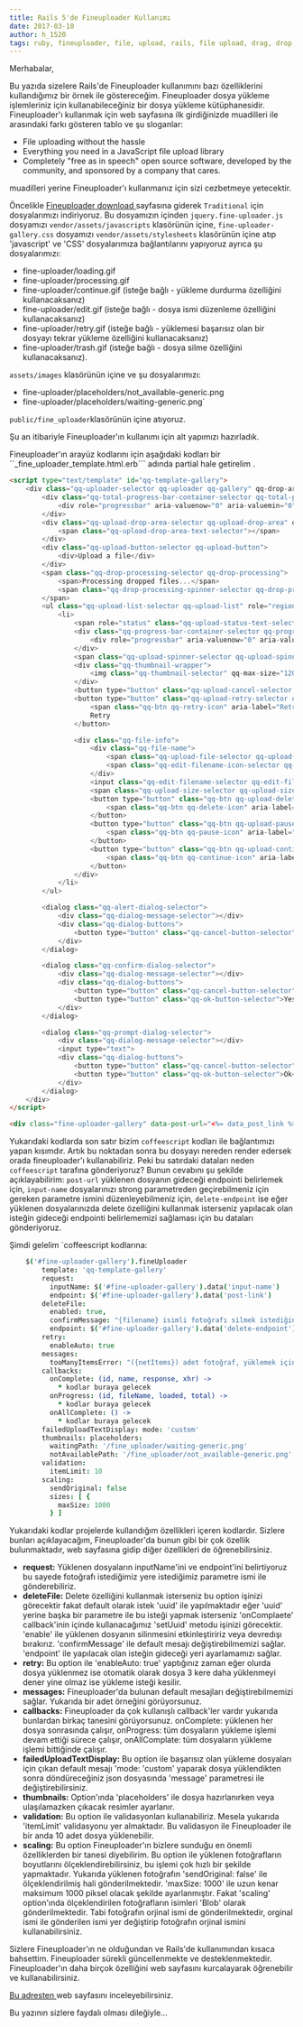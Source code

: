 ```yaml
---
title: Rails 5'de Fineuploader Kullanımı
date: 2017-03-10
author: h_1520
tags: ruby, fineuploader, file, upload, rails, file upload, drag, drop, tr
---
```


Merhabalar,

Bu yazıda sizelere Rails'de Fineuploader kullanımını bazı özelliklerini kullandığımız bir örnek ile göstereceğim. 
Fineuploader dosya yükleme işlemleriniz için kullanabileceğiniz bir dosya yükleme kütüphanesidir.
Fineuploader'ı kullanmak için web sayfasına ilk girdiğinizde muadilleri ile arasındaki farkı gösteren tablo ve şu sloganlar:


* File uploading without the hassle
* Everything you need in a JavaScript file upload library
* Completely "free as in speech" open source software, developed by the community, and sponsored by a company that cares.

muadilleri yerine Fineuploader'ı kullanmanız için sizi cezbetmeye yetecektir.

Öncelikle [ Fineuploader download ](https://fineuploader.com/customize.html) sayfasına giderek ```Traditional``` için 
dosyalarımızı indiriyoruz. Bu dosyamızın içinden ```jquery.fine-uploader.js``` dosyamızı ```vendor/assets/javascripts``` 
klasörünün içine, ```fine-uploader-gallery.css``` dosyamızı ```vendor/assets/stylesheets``` klasörünün içine atıp 
'javascript' ve 'CSS' dosyalarımıza bağlantılarını yapıyoruz ayrıca şu dosyalarımızı: 
    
- fine-uploader/loading.gif
- fine-uploader/processing.gif
- fine-uploader/continue.gif (isteğe bağlı - yükleme durdurma özelliğini kullanacaksanız)
- fine-uploader/edit.gif     (isteğe bağlı - dosya ismi düzenleme özelliğini kullanacaksanız)
- fine-uploader/retry.gif    (isteğe bağlı - yüklemesi başarısız olan bir dosyayı tekrar yükleme özelliğini kullanacaksanız)
- fine-uploader/trash.gif    (isteğe bağlı - dosya silme özelliğini kullanacaksanız).
    
```assets/images``` klasörünün içine ve şu dosyalarımızı:

- fine-uploader/placeholders/not_available-generic.png
- fine-uploader/placeholders/waiting-generic.png`
    
```public/fine_uploader```klasörünün içine atıyoruz.

Şu an itibariyle Fineuploader'ın kullanımı için alt yapımızı hazırladık.

Fineuploader'ın arayüz kodlarını için aşağıdaki kodları bir ``_fine_uploader_template.html.erb``` adında partial hale getirelim .

```html
<script type="text/template" id="qq-template-gallery">
    <div class="qq-uploader-selector qq-uploader qq-gallery" qq-drop-area-text="Drop files here">
        <div class="qq-total-progress-bar-container-selector qq-total-progress-bar-container">
            <div role="progressbar" aria-valuenow="0" aria-valuemin="0" aria-valuemax="100" class="qq-total-progress-bar-selector qq-progress-bar qq-total-progress-bar"></div>
        </div>
        <div class="qq-upload-drop-area-selector qq-upload-drop-area" qq-hide-dropzone>
            <span class="qq-upload-drop-area-text-selector"></span>
        </div>
        <div class="qq-upload-button-selector qq-upload-button">
            <div>Upload a file</div>
        </div>
        <span class="qq-drop-processing-selector qq-drop-processing">
            <span>Processing dropped files...</span>
            <span class="qq-drop-processing-spinner-selector qq-drop-processing-spinner"></span>
        </span>
        <ul class="qq-upload-list-selector qq-upload-list" role="region" aria-live="polite" aria-relevant="additions removals">
            <li>
                <span role="status" class="qq-upload-status-text-selector qq-upload-status-text"></span>
                <div class="qq-progress-bar-container-selector qq-progress-bar-container">
                    <div role="progressbar" aria-valuenow="0" aria-valuemin="0" aria-valuemax="100" class="qq-progress-bar-selector qq-progress-bar"></div>
                </div>
                <span class="qq-upload-spinner-selector qq-upload-spinner"></span>
                <div class="qq-thumbnail-wrapper">
                    <img class="qq-thumbnail-selector" qq-max-size="120" qq-server-scale>
                </div>
                <button type="button" class="qq-upload-cancel-selector qq-upload-cancel">X</button>
                <button type="button" class="qq-upload-retry-selector qq-upload-retry">
                    <span class="qq-btn qq-retry-icon" aria-label="Retry"></span>
                    Retry
                </button>

                <div class="qq-file-info">
                    <div class="qq-file-name">
                        <span class="qq-upload-file-selector qq-upload-file"></span>
                        <span class="qq-edit-filename-icon-selector qq-edit-filename-icon" aria-label="Edit filename"></span>
                    </div>
                    <input class="qq-edit-filename-selector qq-edit-filename" tabindex="0" type="text">
                    <span class="qq-upload-size-selector qq-upload-size"></span>
                    <button type="button" class="qq-btn qq-upload-delete-selector qq-upload-delete">
                        <span class="qq-btn qq-delete-icon" aria-label="Delete"></span>
                    </button>
                    <button type="button" class="qq-btn qq-upload-pause-selector qq-upload-pause">
                        <span class="qq-btn qq-pause-icon" aria-label="Pause"></span>
                    </button>
                    <button type="button" class="qq-btn qq-upload-continue-selector qq-upload-continue">
                        <span class="qq-btn qq-continue-icon" aria-label="Continue"></span>
                    </button>
                </div>
            </li>
        </ul>

        <dialog class="qq-alert-dialog-selector">
            <div class="qq-dialog-message-selector"></div>
            <div class="qq-dialog-buttons">
                <button type="button" class="qq-cancel-button-selector">Close</button>
            </div>
        </dialog>

        <dialog class="qq-confirm-dialog-selector">
            <div class="qq-dialog-message-selector"></div>
            <div class="qq-dialog-buttons">
                <button type="button" class="qq-cancel-button-selector">No</button>
                <button type="button" class="qq-ok-button-selector">Yes</button>
            </div>
        </dialog>

        <dialog class="qq-prompt-dialog-selector">
            <div class="qq-dialog-message-selector"></div>
            <input type="text">
            <div class="qq-dialog-buttons">
                <button type="button" class="qq-cancel-button-selector">Cancel</button>
                <button type="button" class="qq-ok-button-selector">Ok</button>
            </div>
        </dialog>
    </div>
</script>

<div class="fine-uploader-gallery" data-post-url="<%= data_post_link %>" data-input-name="<%= input_name %>" data-delete-endpoint="<%= delete_endpoint %>"></div>
```

Yukarıdaki kodlarda son satır bizim `coffeescript` kodları ile bağlantımızı yapan kısımdır. Artık bu noktadan sonra bu 
dosyayı nereden render edersek orada fineuploader'ı kullanabiliriz. Peki bu satırdaki dataları neden `coffeescript` 
tarafına gönderiyoruz? Bunun cevabını şu şekilde açıklayabilirim: ```post-url``` yüklenen dosyanın gideceği endpointi 
belirlemek için, ```input-name``` dosyalarınızı strong parametreden geçirebilmeniz için gereken parametre ismini 
düzenleyebilmeniz için, ```delete-endpoint``` ise eğer yüklenen dosyalarınızda delete özelliğini kullanmak isterseniz 
yapılacak olan isteğin gideceği endpointi belirlememizi sağlaması için bu dataları gönderiyoruz.

Şimdi gelelim `coffeescript kodlarına:

```coffeescript
    $('#fine-uploader-gallery').fineUploader
        template: 'qq-template-gallery'
        request:
          inputName: $('#fine-uploader-gallery').data('input-name')
          endpoint: $('#fine-uploader-gallery').data('post-link')
        deleteFile:
          enabled: true,
          confirmMessage: "{filename} isimli fotoğrafı silmek istediğinize emin misiniz?"
          endpoint: $('#fine-uploader-gallery').data('delete-endpoint')
        retry:
          enableAuto: true
        messages:
          tooManyItemsError: "({netItems}) adet fotoğraf, yüklemek için çok fazla. En Fazla {itemLimit} adet fotoğraf yükleyebilirsiniz."
        callbacks:
          onComplete: (id, name, response, xhr) ->
            * kodlar buraya gelecek
          onProgress: (id, fileName, loaded, total) ->
            * kodlar buraya gelecek
          onAllComplete: () ->
            * kodlar buraya gelecek
        failedUploadTextDisplay: mode: 'custom'
        thumbnails: placeholders:
          waitingPath: '/fine_uploader/waiting-generic.png'
          notAvailablePath: '/fine_uploader/not_available-generic.png'
        validation:
          itemLimit: 10
        scaling:
          sendOriginal: false
          sizes: [ {
            maxSize: 1000
          } ]
```

Yukarıdaki kodlar projelerde kullandığım özellikleri içeren kodlardır. Sizlere bunları açıklayacağım, Fineuploader'da 
bunun gibi bir çok özellik bulunmaktadır, web sayfasına gidip diğer özellikleri de öğrenebilirsiniz.
    
* **request:** Yüklenen dosyaların inputName'ini ve endpoint'ini belirtiyoruz bu sayede fotoğrafı istediğimiz yere istediğimiz 
    parametre ismi ile gönderebiliriz.
* **deleteFile:** Delete özelliğini kullanmak isterseniz bu option işinizi görecektir fakat default olarak istek 'uuid' 
    ile yapılmaktadır eğer 'uuid' yerine başka bir parametre ile bu isteği yapmak isterseniz 'onComplaete' callback'inin 
    içinde kullanacağımız 'setUuid' metodu işinizi görecektir.
    'enable' ile yüklenen dosyanın silinmesini etkinleştiririz veya devredışı bırakırız. 'confirmMessage' ile default 
    mesajı değiştirebilmemizi sağlar. 'endpoint' ile yapılacak olan isteğin gideceği yeri ayarlamamızı sağlar. 
* **retry:** Bu option ile 'enableAuto: true' yaptığınız zaman eğer olurda dosya yüklenmez ise otomatik olarak dosya 
    3 kere daha yüklenmeyi dener yine olmaz ise yükleme isteği kesilir.
* **messages:** Fineuploader'da bulunan default mesajları değiştirebilmemizi sağlar. Yukarıda bir adet örneğini görüyorsunuz.
* **callbacks:** Fineuploader da çok kullanışlı callback'ler vardır yukarıda bunlardan birkaç tanesini görüyorsunuz. 
    onComplete: yüklenen her dosya sonrasında çalışır, onProgress: tüm dosyaların yükleme işlemi devam ettiği 
    sürece çalışır, onAllComplate: tüm dosyaların yükleme işlemi bittiğinde çalışır.
* **failedUploadTextDisplay:** Bu option ile başarısız olan yükleme dosyaları için çıkan default mesajı 
    'mode: 'custom' yaparak dosya yüklendikten sonra döndüreceğiniz json dosyasında 'message' parametresi ile değiştirebilirsiniz.
* **thumbnails:** Option'ında 'placeholders' ile dosya hazırlanırken veya ulaşılamazken çıkacak resimler ayarlanır.
* **validation:** Bu option ile validasyonları kullanabiliriz. Mesela yukarıda 'itemLimit' validasyonu yer almaktadır. 
    Bu validasyon ile Fineuploader ile bir anda 10 adet dosya yüklenebilir.
* **scaling:** Bu option Fineuploader'ın bizlere sunduğu en önemli özelliklerden bir tanesi diyebilirim. 
    Bu option ile yüklenen fotoğrafların boyutlarını ölçeklendirebilirsiniz, bu işlemi çok hızlı bir şekilde yapmaktadır. 
    Yukarıda yüklenen fotoğrafın 'sendOriginal: false' ile ölçeklendirilmiş hali gönderilmektedir.
    'maxSize: 1000' ile uzun kenar maksimum 1000 piksel olacak şekilde ayarlanmıştır. Fakat 'scaling' option'ında 
    ölçeklendirilen fotoğrafların isimleri 'Blob' olarak gönderilmektedir. Tabi fotoğrafın orjinal ismi de gönderilmektedir, 
    orginal ismi ile gönderilen ismi yer değiştirip fotoğrafın orjinal ismini kullanabilirsiniz. 
  
Sizlere Fineuploader'ın ne olduğundan ve Rails'de kullanımından kısaca bahsettim. 
Fineuploader sürekli güncellenmekte ve desteklenmektedir. 
Fineuploader'ın daha birçok özelliğini web sayfasını kurcalayarak öğrenebilir ve kullanabilirsiniz. 

[ Bu adresten ](https://fineuploader.com) web sayfasını inceleyebilirsiniz.
  
Bu yazının sizlere faydalı olması dileğiyle...